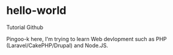 # hello-world
Tutorial Github

Pingoo-k here, I'm trying to learn Web devlopment such as PHP (Laravel/CakePHP/Drupal) and Node.JS.
